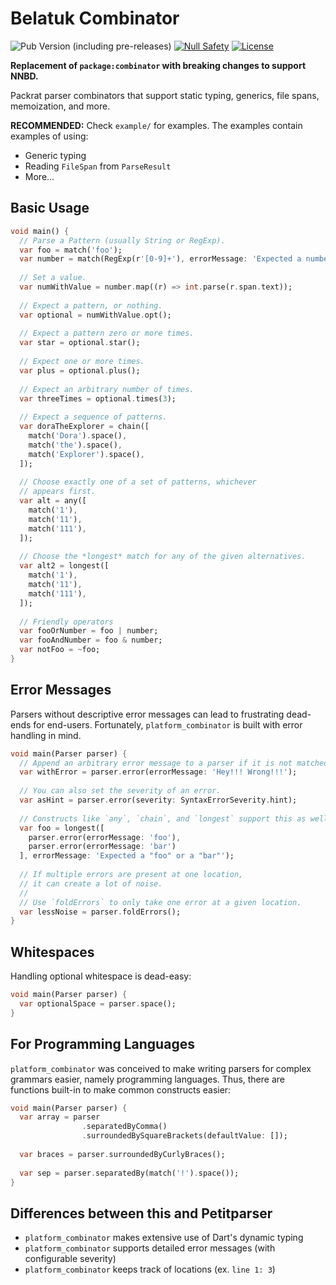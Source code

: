 # Belatuk Combinator

![Pub Version (including pre-releases)](https://img.shields.io/pub/v/platform_combinator?include_prereleases)
[![Null Safety](https://img.shields.io/badge/null-safety-brightgreen)](https://dart.dev/null-safety)
[![License](https://img.shields.io/github/license/dart-backend/belatuk-common-utilities)](https://github.com/dart-backend/belatuk-common-utilities/blob/main/packages/combinator/LICENSE)

**Replacement of `package:combinator` with breaking changes to support NNBD.**

Packrat parser combinators that support static typing, generics, file spans, memoization, and more.

**RECOMMENDED:**
Check `example/` for examples. The examples contain examples of using:

* Generic typing
* Reading `FileSpan` from `ParseResult`
* More...

## Basic Usage

```dart
void main() {
  // Parse a Pattern (usually String or RegExp).
  var foo = match('foo');
  var number = match(RegExp(r'[0-9]+'), errorMessage: 'Expected a number.');
  
  // Set a value.
  var numWithValue = number.map((r) => int.parse(r.span.text));
  
  // Expect a pattern, or nothing.
  var optional = numWithValue.opt();
  
  // Expect a pattern zero or more times.
  var star = optional.star();
  
  // Expect one or more times.
  var plus = optional.plus();
  
  // Expect an arbitrary number of times.
  var threeTimes = optional.times(3);
  
  // Expect a sequence of patterns.
  var doraTheExplorer = chain([
    match('Dora').space(),
    match('the').space(),
    match('Explorer').space(),
  ]);
  
  // Choose exactly one of a set of patterns, whichever
  // appears first.
  var alt = any([
    match('1'),
    match('11'),
    match('111'),
  ]);
  
  // Choose the *longest* match for any of the given alternatives.
  var alt2 = longest([
    match('1'),
    match('11'),
    match('111'),
  ]);
  
  // Friendly operators
  var fooOrNumber = foo | number;
  var fooAndNumber = foo & number;
  var notFoo = ~foo;
}
```

## Error Messages

Parsers without descriptive error messages can lead to frustrating dead-ends
for end-users. Fortunately, `platform_combinator` is built with error handling in mind.

```dart
void main(Parser parser) {
  // Append an arbitrary error message to a parser if it is not matched.
  var withError = parser.error(errorMessage: 'Hey!!! Wrong!!!');
  
  // You can also set the severity of an error.
  var asHint = parser.error(severity: SyntaxErrorSeverity.hint);
  
  // Constructs like `any`, `chain`, and `longest` support this as well.
  var foo = longest([
    parser.error(errorMessage: 'foo'),
    parser.error(errorMessage: 'bar')
  ], errorMessage: 'Expected a "foo" or a "bar"');
  
  // If multiple errors are present at one location,
  // it can create a lot of noise.
  //
  // Use `foldErrors` to only take one error at a given location.
  var lessNoise = parser.foldErrors();
}
```

## Whitespaces

Handling optional whitespace is dead-easy:

```dart
void main(Parser parser) {
  var optionalSpace = parser.space();
}
```

## For Programming Languages

`platform_combinator` was conceived to make writing parsers for complex grammars easier,
namely programming languages. Thus, there are functions built-in to make common constructs
easier:

```dart
void main(Parser parser) {
  var array = parser
                .separatedByComma()
                .surroundedBySquareBrackets(defaultValue: []);
  
  var braces = parser.surroundedByCurlyBraces();
  
  var sep = parser.separatedBy(match('!').space());
}
```

## Differences between this and Petitparser

* `platform_combinator` makes extensive use of Dart's dynamic typing
* `platform_combinator` supports detailed error messages (with configurable severity)
* `platform_combinator` keeps track of locations (ex. `line 1: 3`)
